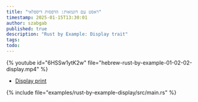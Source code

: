 ```yaml
---
title: "ראסט עם דוגמאות: הדפסות דיספלאי"
timestamp: 2025-01-15T13:30:01
author: szabgab
published: true
description: "Rust by Example: Display trait"
tags:
todo:
---
```


{% youtube id="6HSSw1ytK2w" file="hebrew-rust-by-example-01-02-02-display.mp4" %}

* [Display print](https://doc.rust-lang.org/stable/rust-by-example/hello/print/print_display.html)

{% include file="examples/rust-by-example-display/src/main.rs" %}

